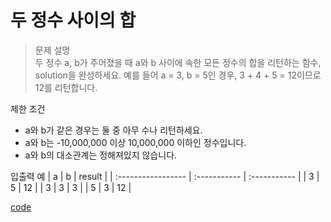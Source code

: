 # 두 정수 사이의 합

>문제 설명<br>
두 정수 a, b가 주어졌을 때 a와 b 사이에 속한 모든 정수의 합을 리턴하는 함수, solution을 완성하세요.
예를 들어 a = 3, b = 5인 경우, 3 + 4 + 5 = 12이므로 12를 리턴합니다.

제한 조건
- a와 b가 같은 경우는 둘 중 아무 수나 리턴하세요.
- a와 b는 -10,000,000 이상 10,000,000 이하인 정수입니다.
- a와 b의 대소관계는 정해져있지 않습니다.

입출력 예
| a | b | result | 
| :----------------- | :-----------  | :-----------  |
| 3 | 5 | 12 | 
| 3 | 3 | 3 |
| 5 | 3 | 12 |

[code](https://github.com/JiHoonAHN/CodingTest/blob/main/One%20Level/%EB%91%90%20%EC%A0%95%EC%88%98%20%EC%82%AC%EC%9D%B4%EC%9D%98%20%ED%95%A9.swift)